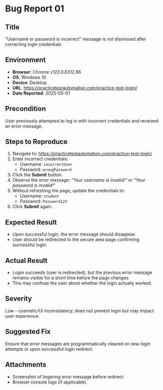 # Bug Report 01

## Title
"Username or password is incorrect" message is not dismissed after correcting login credentials

## Environment
- **Browser**: Chrome v123.0.6312.86
- **OS**: Windows 10
- **Device**: Desktop
- **URL**: https://practicetestautomation.com/practice-test-login/
- **Date Reported**: 2025-05-01

## Precondition
User previously attempted to log in with incorrect credentials and received an error message.

## Steps to Reproduce
1. Navigate to: https://practicetestautomation.com/practice-test-login/
2. Enter incorrect credentials:
   - Username: `incorrectUser`
   - Password: `wrongPassword`
3. Click the **Submit** button.
4. Observe the error message: _"Your username is invalid!"_ or _"Your password is invalid!"_
5. Without refreshing the page, update the credentials to:
   - Username: `student`
   - Password: `Password123`
6. Click **Submit** again.

## Expected Result
- Upon successful login, the error message should disappear.
- User should be redirected to the secure area page confirming successful login.

## Actual Result
- Login succeeds (user is redirected), but the previous error message remains visible for a short time before the page changes.
- This may confuse the user about whether the login actually worked.

## Severity
Low – cosmetic/UI inconsistency; does not prevent login but may impact user experience.

## Suggested Fix
Ensure that error messages are programmatically cleared on new login attempts or upon successful login redirect.

## Attachments
- Screenshot of lingering error message before redirect.
- Browser console logs (if applicable).
